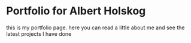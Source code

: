# Portfolio for Albert Holskog

this is my portfolio page. here you can read a little about me and see the latest projects I have done
